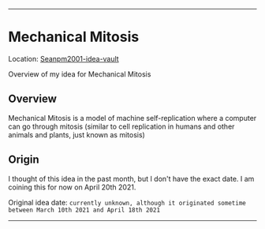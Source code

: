
***

# Mechanical Mitosis

Location: [Seanpm2001-idea-vault](https://github.com/seanpm2001/Seanpm2001-idea-vault/blob/main/IdeaVault/Self-replication/Machinery/Mechanical_Mitosis/README.md)

Overview of my idea for Mechanical Mitosis

## Overview

Mechanical Mitosis is a model of machine self-replication where a computer can go through mitosis (similar to cell replication in humans and other animals and plants, just known as mitosis)

## Origin

I thought of this idea in the past month, but I don't have the exact date. I am coining this for now on April 20th 2021.

Original idea date: `currently unknown, although it originated sometime between March 10th 2021 and April 18th 2021`

***
